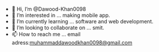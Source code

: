 - 👋 Hi, I’m @Dawood-Khan0098
- 👀 I’m interested in ... making mobile app.
- 🌱 I’m currently learning ... software and web development.
- 💞️ I’m looking to collaborate on ... smit.
- 📫 How to reach me ... email adress:muhammaddawoodkhan0098@gmail.com

<!---
Dawood-Khan0098/Dawood-Khan0098 is a ✨ special ✨ repository because its `README.md` (this file) appears on your GitHub profile.
You can click the Preview link to take a look at your changes.
--->
